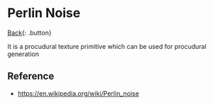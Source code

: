 # Perlin Noise

[Back](../index.md){: .button}

It is a procudural texture primitive which can be used for procudural generation

## Reference

- https://en.wikipedia.org/wiki/Perlin_noise

